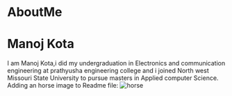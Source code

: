 # AboutMe
# Manoj Kota
I am Manoj Kota,i did my undergraduation in Electronics and communication engineering  at prathyusha engineering college and i joined North west Missouri State University to pursue masters in Applied computer Science.
Adding an horse image to Readme file:
![horse](C:\Users\S545400\Downloads)

